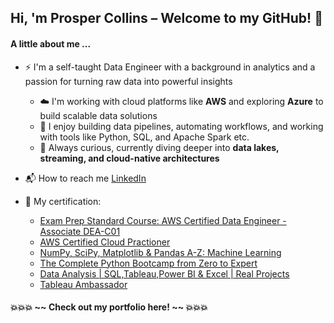 ## Hi, 'm Prosper Collins – Welcome to my GitHub! 👋

#### A little about me ...

* ⚡ I'm a self-taught Data Engineer with a background in analytics and a passion for turning raw data into powerful insights  
  * ☁️ I'm working with cloud platforms like **AWS** and exploring **Azure** to build scalable data solutions  
  * 🔧 I enjoy building data pipelines, automating workflows, and working with tools like Python, SQL, and Apache Spark etc.
  * 🚀 Always curious, currently diving deeper into **data lakes, streaming, and cloud-native architectures**
* 📬 How to reach me [LinkedIn](https://www.linkedin.com/in/prosper-n-collins-919b9a191/)
* 📝 My certification:

  * [Exam Prep Standard Course: AWS Certified Data Engineer - Associate DEA-C01](https://drive.google.com/file/d/1SJDqV087r_VreGipmlhsWsAb4z6H82Ly/view?usp=sharing)
  * [AWS Certified Cloud Practioner
      ](https://www.credly.com/badges/0cce9f71-89fd-41f8-aae8-ed97df8e783d?source=linked_in_profile) 
  * [NumPy, SciPy, Matplotlib & Pandas A-Z: Machine Learning
      ](https://www.udemy.com/certificate/UC-12fee372-888d-4bdd-9947-7fcdcab0cb25/)
  * [The Complete Python Bootcamp from Zero to Expert
      ](https://www.udemy.com/certificate/UC-bfaf350d-6a2c-4d3a-9546-f8e4e664b759/) 
  * [Data Analysis | SQL,Tableau,Power BI & Excel | Real Projects
      ](https://www.udemy.com/certificate/UC-94f6e83e-b413-4047-bf31-74c6f973d8c9/) 
  * [Tableau Ambassador
      ](https://www.credly.com/badges/61f7bf0e-5649-49b2-b861-259c036c63f0/linked_in_profile)


#### 💥💥💥 ~~ Check out my portfolio here! ~~ 💥💥💥



